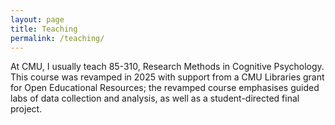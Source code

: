 ```yaml
---
layout: page
title: Teaching
permalink: /teaching/
---
```


At CMU, I usually teach 85-310, Research Methods in Cognitive Psychology. This course was revamped in 2025 with support from a CMU Libraries grant for Open Educational Resources; the revamped course emphasises guided labs of data collection and analysis, as well as a student-directed final project.


<!-- <div class="callout">
Course websites and teaching materials
  <span style="font-family: Helvetica,Arial,sans-serif; font-size: small;">
   <ul>
   <li>How I teach hands-on and active classes - post for the MIT ESP teacher blog, fall 2015. <a href="http://mitesp.tumblr.com/post/132883469383/how-i-teach-hands-on-and-active-classes"><img src="{{ "/img/web.svg" | prepend: site.baseurl | prepend: site.url}}" /></a></li>
   <li>"Neuro 101" for Perception students. <a href="/pdf/neuro101.pdf"><img src="{{ "/img/pdf.svg" | prepend: site.baseurl | prepend: site.url}}" /></a></li>
   <li>Course page for Intro to Cognitive Neuroscience, MIT Junction, summer 2009. <a href="http://people.brandeis.edu/~anoyce/teaching/junction09.html"><img src="{{ "/img/web.svg" | prepend: site.baseurl | prepend: site.url}}" /></a></li>
   </ul>
  </span>
 </div>

At Boston University, I supervise and mentor undergraduate and graduate students in the Attention and Perception Neuroimaging Lab. These students have gone on to enter medical school, to start Ph.D. programs, to coauthor papers with me, and to be active members of the cognitive neuroscience community.

At Brandeis, I TAed for Intro to Psychology, Statistics, Research Methods, Intro to Cognitive Neuroscience, and Perception. In spring of 2012, I taught Perception: Human, Animal, and Machine. I also supervised and mentored undergraduate students working in the lab.

I also do outreach teaching with the MIT Educational Studies Program. I've taught short, one-off classes for Splash and Spark since 2004, and in summers 2008 and 2009, I taught a six-week "Intro to Cognitive Neuroscience" class for Junction. -->

